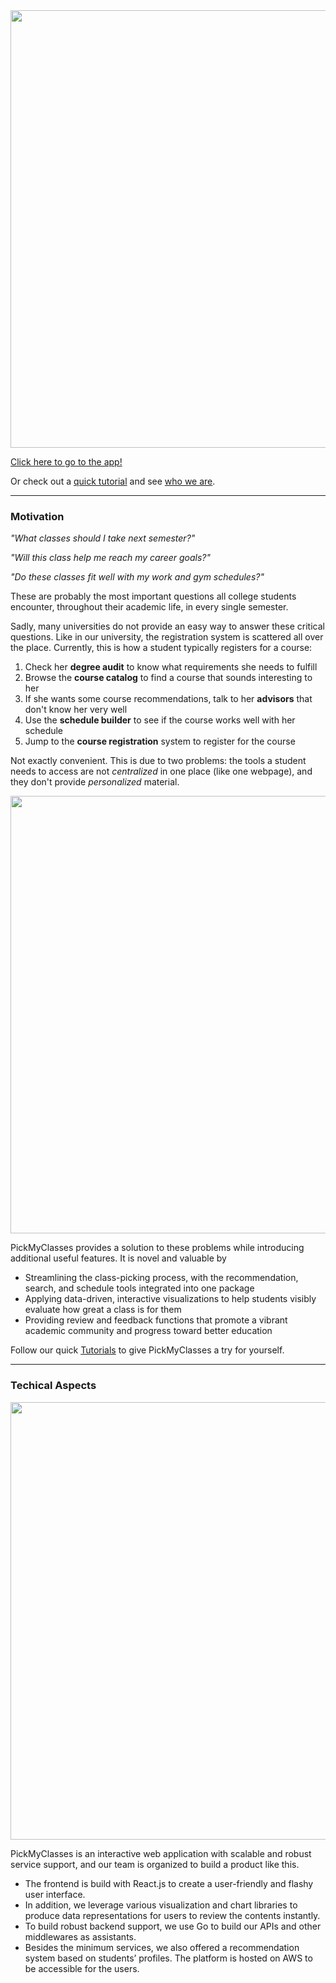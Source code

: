 <div align="center"><img width="700"  src="https://user-images.githubusercontent.com/33532467/164368367-d6be488a-6ee9-4701-8e28-2597cac61656.png"></div>

[Click here to go to the app!](https://www.pickmyclass.com/)

Or check out a [quick tutorial](/tutorials.md) and see [who we are](/about.md).

---

### Motivation

_"What classes should I take next semester?"_

_"Will this class help me reach my career goals?"_

_"Do these classes fit well with my work and gym schedules?"_

These are probably the most important questions all college students encounter, throughout their academic life, in every single semester.

Sadly, many universities do not provide an easy way to answer these critical questions. Like in our university, the registration system is scattered all over the place. Currently, this is how a student typically registers for a course:

1. Check her **degree audit** to know what requirements she needs to fulfill
2. Browse the **course catalog** to find a course that sounds interesting to her
3. If she wants some course recommendations, talk to her **advisors** that don't know her very well
4. Use the **schedule builder** to see if the course works well with her schedule
5. Jump to the **course registration** system to register for the course

Not exactly convenient. This is due to two problems: the tools a student needs to access are not _centralized_ in one place (like one webpage), and they don't provide _personalized_ material.

<div align="center"><img width="700" src="https://user-images.githubusercontent.com/33532467/164365430-3c2bcff5-19be-4565-894e-5363f3a19510.png" href="https://www.pickmyclass.com/"></div>

PickMyClasses provides a solution to these problems while introducing additional useful features. It is novel and valuable by

- Streamlining the class-picking process, with the recommendation, search, and schedule tools integrated into one package
- Applying data-driven, interactive visualizations to help students visibly evaluate how great a class is for them
- Providing review and feedback functions that promote a vibrant academic community and progress toward better education

Follow our quick [Tutorials](/tutorials.md) to give PickMyClasses a try for yourself.

---

### Techical Aspects

<div align="center"><img width="700" src="https://user-images.githubusercontent.com/33532467/164365661-79f3acda-a65a-403c-b3ed-5d848033a25a.png"></div>

PickMyClasses is an interactive web application with scalable and robust service support, and our team is organized to build a product like this.

- The frontend is build with React.js to create a user-friendly and flashy user interface.
- In addition, we leverage various visualization and chart libraries to produce data representations for users to review the contents instantly.
- To build robust backend support, we use Go to build our APIs and other middlewares as assistants.
- Besides the minimum services, we also offered a recommendation system based on students’ profiles. The platform is hosted on AWS to be accessible for the users.
